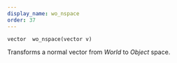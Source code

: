 ```yaml
---
display_name: wo_nspace
order: 37
---
```

`vector  wo_nspace(vector v)`

Transforms a normal vector from *World* to *Object* space.
